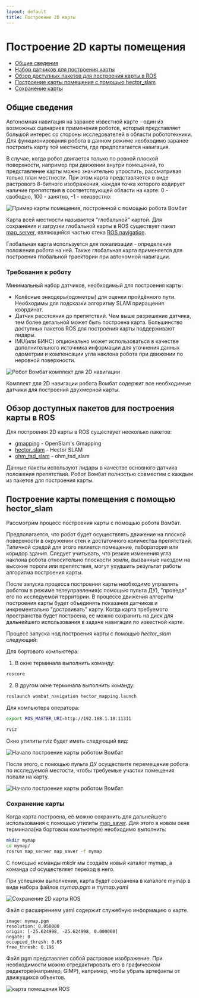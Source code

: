 ```yaml
---
layout: default
title: Построение 2D карты 
---
```


# Построение 2D карты помещения

* [Общие сведения](#общие-сведения)
* [Набор датчиков для построения карты](#требования-к-роботу)
* [Обзор доступных пакетов для построения карты в ROS](#обзор-доступных-пакетов-для-построения-карты-в-ros)
* [Построение карты помещения с помощью hector_slam](#построение-карты-помещения-с-помощью-hector_slam)
* [Сохранение карты](#сохранение-карты)

## Общие сведения
Автономная навигация на заранее известной карте - один из возможных сценариев применения роботов, который представляет большой интерес со стороны исследователей в области робототехники. Для функционирования робота в данном режиме необходимо заранее построить карту той местности, где предполагается навигация.

В случае, когда робот двигается только по ровной плоской поверхности, например при движении внутри помещений, то представление карты можно значительно упростить, рассматривая только план местности. При этом карта представляется в виде растрового 8-битного изображения, каждая точка которого кодирует наличие препятствия в соответствующей области на карте: 0 - свободно, 100 - занятно, -1 - неизвестно:

<img src="images/map_example.png" alt="Пример карты помещения, построенной с помощью робота Вомбат">

Карта всей местности называется "глобальной" картой. Для сохранения и загрузки глобальной карты в ROS существует пакет [map_server](http://wiki.ros.org/map_server), являющийся частью стека [ROS navigation](http://wiki.ros.org/navigation).

Глобальная карта используется для локализации - определения положения робота на ней. Также глобальная карта применяется для построения глобальной траектории при автономной навигации.

### Требования к роботу

Минимальный набор датчиков, необходимый для построения карты:
- Колёсные энкодеры(одометры) для оценки пройдённого пути. Необходимы для подсказки алгоритму SLAM приращения координат.
- Датчик расстояния до препятствий. Чем выше разрешение датчика, тем более детальной может быть построена карта. Большинство доступных пакетов ROS для построения карты поддерживают лидары.
- IMU(или БИНС) опционально может использоваться в качестве дополнительного источника информации для уточнения данных одометрии и компенсации угла наклона робота при движении по неровной поверхности.

<img src="images/sensors_set.jpg" alt="Робот Вомбат комплект для 2D навигации">

Комплект для 2D навигации робота Вомбат содержит все необходимые датчики для построения двухмерной карты.

## Обзор доступных пакетов для построения карты в ROS

Для построения 2D карты в ROS существует несколько пакетов:

- [gmapping](http://wiki.ros.org/gmapping) - OpenSlam's Gmapping
- [hector_slam](http://wiki.ros.org/hector_slam) - Hector SLAM
- [ohm_tsd_slam](http://wiki.ros.org/ohm_tsd_slam) - ohm_tsd_slam

Данные пакеты используют лидары в качестве основного датчика положения препятствий. Робот Вомбат полностью совместим с каждым из пакетов для построения карты.

## Построение карты помещения с помощью hector_slam

Рассмотрим процесс построения карты с помощью робота Вомбат.

Предполагается, что робот будет осуществлять движение на плоской поверхности в окружении стен и достаточного количества препятствий. Типичной средой для этого является помещение, лаборатория или коридор здания. Следует учитывать, что резкие изменения угла наклона робота относительно плоскости земли, вызванные наездом на высокие пороги или препятствия, могут ухудшить результат работы алгоритма построения карты.

После запуска процесса построения карты необходимо управлять роботом в режиме телеуправления(с помощью пульта ДУ), "проведя" его по исследуемой территории. В процессе движения алгоритм построения карты будет объединять показания датчиков и инкрементально "достраивать" карту. Когда карта требуемого пространства будет построена, её можно сохранить на диск для дальнейшего использования в задаче навигации по известной карте.

Процесс запуска нод построения карты с помощью _hector_slam_ следующий:

Для бортового компьютера:

1. В окне терминала выполнить команду:
```bash
roscore
```

2. В другом окне терминала выполнить команду:
```bash
roslaunch wombat_navigation hector_mapping.launch
```

Для компьютера оператора:

```bash
export ROS_MASTER_URI=http://192.168.1.10:11311

rviz
```

Окно утилиты rviz будет иметь следующий вид:

<img src="images/map_2d_begin.png" alt="Начало построение карты роботом Вомбат" style="min-width:100%;">

После этого, с помощью пульта ДУ осуществите перемещение робота по исследуемой местости, чтобы требуемые участки помещения попали на карту.

<img src="images/map_2d_finished.png" alt="Начало построение карты роботом Вомбат" style="min-width:100%;">

### Сохранение карты

Когда карта построена, её можно сохранить для дальнейшего использования с помощью утилиты [map_saver](http://wiki.ros.org/map_server#map_saver). Для этого в новом окне терминала(на бортовом компьютере) необходимо выполнить:

```bash
mkdir mymap
cd mymap/
rosrun map_server map_saver -f mymap
```
C помощью команды _mkdir_ мы создаём новый каталог mymap, а команда _cd_ осуществляет переход в него.

При успешном выполнении, карта будет сохранена в каталоге mymap в виде набора файлов _mymap.pgm_ и _mymap.yaml_

<img src="images/map_server_save.png" alt="Сохранение 2D карты ROS">

Файл с расширением yaml содержит служебную информацию о карте.

```
image: mymap.pgm
resolution: 0.050000
origin: [-25.624998, -25.624998, 0.000000]
negate: 0
occupied_thresh: 0.65
free_thresh: 0.196
```

Файл pgm представляет собой растровое изображение. При необходимости можно отредактировать его в графическом редакторе(например, GIMP), например, чтобы убрать артефакты от движущихся объектов.

<img src="images/mymap.png" alt="карта помещения ROS">

